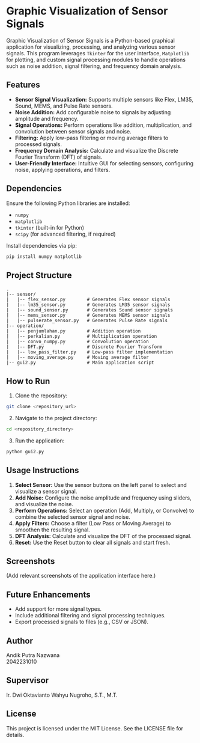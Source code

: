 # Graphic Visualization of Sensor Signals

Graphic Visualization of Sensor Signals is a Python-based graphical application for visualizing, processing, and analyzing various sensor signals. This program leverages `Tkinter` for the user interface, `Matplotlib` for plotting, and custom signal processing modules to handle operations such as noise addition, signal filtering, and frequency domain analysis.

## Features

- **Sensor Signal Visualization:** Supports multiple sensors like Flex, LM35, Sound, MEMS, and Pulse Rate sensors.
- **Noise Addition:** Add configurable noise to signals by adjusting amplitude and frequency.
- **Signal Operations:** Perform operations like addition, multiplication, and convolution between sensor signals and noise.
- **Filtering:** Apply low-pass filtering or moving average filters to processed signals.
- **Frequency Domain Analysis:** Calculate and visualize the Discrete Fourier Transform (DFT) of signals.
- **User-Friendly Interface:** Intuitive GUI for selecting sensors, configuring noise, applying operations, and filters.

## Dependencies

Ensure the following Python libraries are installed:

- `numpy`
- `matplotlib`
- `tkinter` (built-in for Python)
- `scipy` (for advanced filtering, if required)

Install dependencies via pip:

```bash
pip install numpy matplotlib
```

## Project Structure

```
.
|-- sensor/
|   |-- flex_sensor.py        # Generates Flex sensor signals
|   |-- lm35_sensor.py        # Generates LM35 sensor signals
|   |-- sound_sensor.py       # Generates Sound sensor signals
|   |-- mems_sensor.py        # Generates MEMS sensor signals
|   |-- pulserate_sensor.py   # Generates Pulse Rate signals
|-- operation/
|   |-- penjumlahan.py        # Addition operation
|   |-- perkalian.py          # Multiplication operation
|   |-- convo_numpy.py        # Convolution operation
|   |-- DFT.py                # Discrete Fourier Transform
|   |-- low_pass_filter.py    # Low-pass filter implementation
|   |-- moving_average.py     # Moving average filter
|-- gui2.py                   # Main application script
```

## How to Run

1. Clone the repository:

```bash
git clone <repository_url>
```

2. Navigate to the project directory:

```bash
cd <repository_directory>
```

3. Run the application:

```bash
python gui2.py
```

## Usage Instructions

1. **Select Sensor:** Use the sensor buttons on the left panel to select and visualize a sensor signal.
2. **Add Noise:** Configure the noise amplitude and frequency using sliders, and visualize the noise.
3. **Perform Operations:** Select an operation (Add, Multiply, or Convolve) to combine the selected sensor signal and noise.
4. **Apply Filters:** Choose a filter (Low Pass or Moving Average) to smoothen the resulting signal.
5. **DFT Analysis:** Calculate and visualize the DFT of the processed signal.
6. **Reset:** Use the Reset button to clear all signals and start fresh.

## Screenshots

(Add relevant screenshots of the application interface here.)

## Future Enhancements

- Add support for more signal types.
- Include additional filtering and signal processing techniques.
- Export processed signals to files (e.g., CSV or JSON).

## Author

Andik Putra Nazwana\
2042231010

## Supervisor

Ir. Dwi Oktavianto Wahyu Nugroho, S.T., M.T.

## License

This project is licensed under the MIT License. See the LICENSE file for details.

